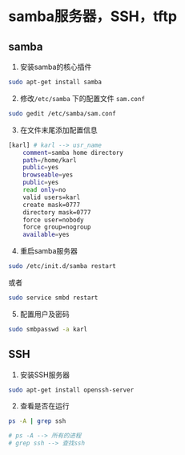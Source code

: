 # samba服务器，SSH，tftp

## samba

1. 安装samba的核心插件

```bash
sudo apt-get install samba
```

2. 修改`/etc/samba` 下的配置文件 `sam.conf`

```bash
sudo gedit /etc/samba/sam.conf
```

3. 在文件末尾添加配置信息

```bash
[karl] # karl --> usr_name
	comment=samba home directory
	path=/home/karl
	public=yes
	browseable=yes
	public=yes
	read only=no
	valid users=karl
	create mask=0777
	directory mask=0777
	force user=nobody
	force group=nogroup
	available=yes
```

4. 重启samba服务器

```bash
sudo /etc/init.d/samba restart
```

或者

```bash
sudo service smbd restart
```

5. 配置用户及密码

```bash
sudo smbpasswd -a karl
```

## SSH

1. 安装SSH服务器

```bash
sudo apt-get install openssh-server
```

2. 查看是否在运行

```bash
ps -A | grep ssh

# ps -A --> 所有的进程
# grep ssh --> 查找ssh
```



